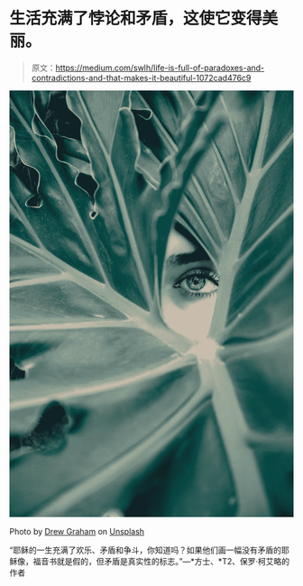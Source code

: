 # 生活充满了悖论和矛盾，这使它变得美丽。

> 原文：<https://medium.com/swlh/life-is-full-of-paradoxes-and-contradictions-and-that-makes-it-beautiful-1072cad476c9>

![](img/c7db61cff73ff415fc3033abd3de6000.png)

Photo by [Drew Graham](https://unsplash.com/@dizzyd718?utm_source=medium&utm_medium=referral) on [Unsplash](https://unsplash.com?utm_source=medium&utm_medium=referral)

“耶稣的一生充满了欢乐、矛盾和争斗，你知道吗？如果他们画一幅没有矛盾的耶稣像，福音书就是假的，但矛盾是真实性的标志。”—*方士、*T2、保罗·柯艾略的作者